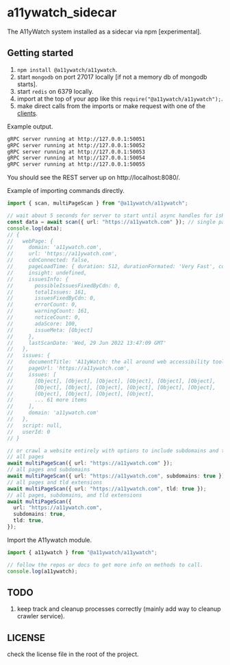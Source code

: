 # a11ywatch_sidecar

The A11yWatch system installed as a sidecar via npm [experimental].

## Getting started

1. `npm install @a11ywatch/a11ywatch`.
1. start `mongodb` on port 27017 locally [if not a memory db of mongodb starts].
1. start `redis` on 6379 locally.
1. import at the top of your app like this `require("@a11ywatch/a11ywatch");`.
1. make direct calls from the imports or make request with one of the [clients](https://github.com/A11yWatch/a11ywatch/tree/main/clients).

Example output.

```sh
gRPC server running at http://127.0.0.1:50051
gRPC server running at http://127.0.0.1:50052
gRPC server running at http://127.0.0.1:50053
gRPC server running at http://127.0.0.1:50054
gRPC server running at http://127.0.0.1:50055
```

You should see the REST server up on http://localhost:8080/.

Example of importing commands directly.

```ts
import { scan, multiPageScan } from "@a11ywatch/a11ywatch";

// wait about 5 seconds for server to start until async handles for isReady exported.
const data = await scan({ url: "https://a11ywatch.com" }); // single page website scan.
console.log(data);
// {
//   webPage: {
//     domain: 'a11ywatch.com',
//     url: 'https://a11ywatch.com',
//     cdnConnected: false,
//     pageLoadTime: { duration: 512, durationFormated: 'Very Fast', color: '#A5D6A7' },
//     insight: undefined,
//     issuesInfo: {
//       possibleIssuesFixedByCdn: 0,
//       totalIssues: 161,
//       issuesFixedByCdn: 0,
//       errorCount: 0,
//       warningCount: 161,
//       noticeCount: 0,
//       adaScore: 100,
//       issueMeta: [Object]
//     },
//     lastScanDate: 'Wed, 29 Jun 2022 13:47:09 GMT'
//   },
//   issues: {
//     documentTitle: 'A11yWatch: the all around web accessibility tool.',
//     pageUrl: 'https://a11ywatch.com',
//     issues: [
//       [Object], [Object], [Object], [Object], [Object], [Object],
//       [Object], [Object], [Object], [Object], [Object], [Object],
//       [Object], [Object], [Object], [Object],
//       ... 61 more items
//     ],
//     domain: 'a11ywatch.com'
//   },
//   script: null,
//   userId: 0
// }

// or crawl a website entirely with options to include subdomains and tld. Requires mongodb enabled at the moment.
// all pages
await multiPageScan({ url: "https://a11ywatch.com" });
// all pages and subdomains
await multiPageScan({ url: "https://a11ywatch.com", subdomains: true });
// all pages and tld extensions
await multiPageScan({ url: "https://a11ywatch.com", tld: true });
// all pages, subdomains, and tld extensions
await multiPageScan({
  url: "https://a11ywatch.com",
  subdomains: true,
  tld: true,
});
```

Import the A11ywatch module.

```ts
import { a11ywatch } from "@a11ywatch/a11ywatch";

// follow the repos or docs to get more info on methods to call.
console.log(a11ywatch);
```

## TODO

1. keep track and cleanup processes correctly (mainly add way to cleanup crawler service).

## LICENSE

check the license file in the root of the project.
